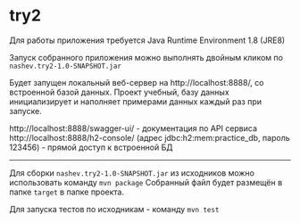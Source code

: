 ﻿# try2

Для работы приложения требуется Java Runtime Environment 1.8 (JRE8)

Запуск собранного приложения можно выполнять двойным кликом по `nashev.try2-1.0-SNAPSHOT.jar`

Будет запущен локальный веб-сервер на http://localhost:8888/, со встроенной базой данных.
Проект учебный, базу данных инициализирует и наполняет примерами данных каждый раз при запуске.

http://localhost:8888/swagger-ui/ - документация по API сервиса
http://localhost:8888/h2-console/ (адрес jdbc:h2:mem:practice_db, пароль 123456) - прямой доступ к встроенной БД

----

Для сборки `nashev.try2-1.0-SNAPSHOT.jar` из исходников можно использовать команду 
`mvn package`
Собранный файл будет размещён в папке `target` в папке проекта.

Для запуска тестов по исходникам - команду 
`mvn test`

